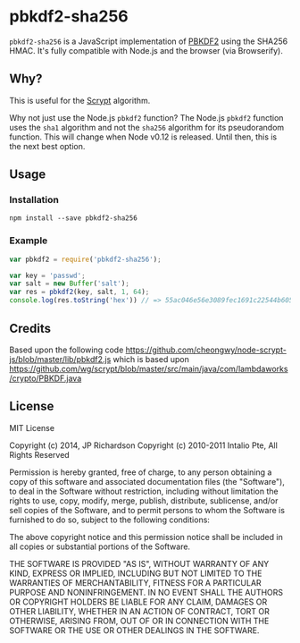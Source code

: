 pbkdf2-sha256
=============

`pbkdf2-sha256` is a JavaScript implementation of [PBKDF2](http://en.wikipedia.org/wiki/PBKDF2) using the SHA256 HMAC. It's fully compatible with Node.js and the browser (via Browserify).


Why?
----

This is useful for the [Scrypt](http://en.wikipedia.org/wiki/Scrypt) algorithm.

Why not just use the Node.js `pbkdf2` function? The Node.js `pbkdf2` function uses the `sha1` algorithm and not the `sha256` algorithm for its pseudorandom function. This will change when Node v0.12 is released. Until then, this is the next best option.



Usage
-----

### Installation

    npm install --save pbkdf2-sha256

### Example

```js
var pbkdf2 = require('pbkdf2-sha256');

var key = 'passwd';
var salt = new Buffer('salt');
var res = pbkdf2(key, salt, 1, 64);
console.log(res.toString('hex')) // => 55ac046e56e3089fec1691c22544b605f94185216dde0465e68b9d57c20dacbc49ca9cccf179b645991664b39d77ef317c71b845b1e30bd509112041d3a19783
```



Credits
-------

Based upon the following code https://github.com/cheongwy/node-scrypt-js/blob/master/lib/pbkdf2.js which is based upon https://github.com/wg/scrypt/blob/master/src/main/java/com/lambdaworks/crypto/PBKDF.java



License
-------

MIT License

Copyright (c) 2014, JP Richardson
Copyright (c) 2010-2011 Intalio Pte, All Rights Reserved

Permission is hereby granted, free of charge, to any person obtaining a copy
of this software and associated documentation files (the "Software"), to deal
in the Software without restriction, including without limitation the rights
to use, copy, modify, merge, publish, distribute, sublicense, and/or sell
copies of the Software, and to permit persons to whom the Software is
furnished to do so, subject to the following conditions:

The above copyright notice and this permission notice shall be included in
all copies or substantial portions of the Software.

THE SOFTWARE IS PROVIDED "AS IS", WITHOUT WARRANTY OF ANY KIND, EXPRESS OR
IMPLIED, INCLUDING BUT NOT LIMITED TO THE WARRANTIES OF MERCHANTABILITY,
FITNESS FOR A PARTICULAR PURPOSE AND NONINFRINGEMENT. IN NO EVENT SHALL THE
AUTHORS OR COPYRIGHT HOLDERS BE LIABLE FOR ANY CLAIM, DAMAGES OR OTHER
LIABILITY, WHETHER IN AN ACTION OF CONTRACT, TORT OR OTHERWISE, ARISING FROM,
OUT OF OR IN CONNECTION WITH THE SOFTWARE OR THE USE OR OTHER DEALINGS IN
THE SOFTWARE.